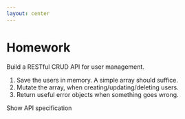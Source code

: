 ```yaml
---
layout: center
---
```


# Homework

Build a RESTful CRUD API for user management.

1. Save the users in memory. A simple array should suffice.
2. Mutate the array, when creating/updating/deleting users.
3. Return useful error objects when something goes wrong.

<SwaggerUI url="../public/swagger/3-backend-node.json" dialog class="mt-4" >
  Show API specification
</SwaggerUI>
